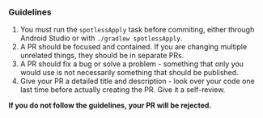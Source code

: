 ### Guidelines

1. You must run the `spotlessApply` task before commiting, either through Android Studio or with `./gradlew spotlessApply`.
2. A PR should be focused and contained. If you are changing multiple unrelated things, they should be in separate PRs.
3. A PR should fix a bug or solve a problem - something that only you would use is not necessarily something that should be published.
4. Give your PR a detailed title and description - look over your code one last time before actually creating the PR. Give it a self-review.

**If you do not follow the guidelines, your PR will be rejected.**